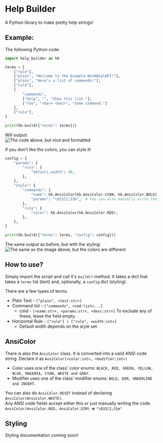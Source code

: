 # Help Builder
A Python library to make pretty help strings!

## Example:

The following Python code:
```python
import help_builder as hb

terms = [
    ["rule"],
    ["plain", "Welcome to the Example NotARealAPI!"],
    ["plain", "Here's a list of commands:"],
    ["rule"],
    [
        "commands",
        ["help", "", "Show this list."],
        ["foo", "<bar> <baz>", "Some command."]
    ],
    ["rule"],
]

print(hb.build({"terms": terms}))
```
Will output: \
![The code above, but nice and formatted](https://user-images.githubusercontent.com/24496547/142094247-8688077f-13a4-4367-8e13-37fd9889a168.png)

If you don't like the colors, you can style it!
```python
config = {
    "params": {
        "rule": {
            "default_width": 40,
        },
    },
    "style": {
        "commands": {
            "name": hb.AnsiColor(hb.AnsiColor.CYAN, hb.AnsiColor.BOLD),  # ANSI color helper class!
            "params": "\033[2;33m",  # You can also manually write the codes.
        },
        "rule": {
            "color": hb.AnsiColor(hb.AnsiColor.RED),
        },
    },
}

print(hb.build({"terms": terms, "config": config}))
```

The same output as before, but with the styling: \
![The same as the image above, but the colors are different](https://user-images.githubusercontent.com/24496547/142095257-241b070a-8d42-480e-8309-f0ebce74ec9d.png)

## How to use?

Simply import the script and call it's `build()` method.
It takes a dict that takes a `terms` list (text) and, optionally, a `config` dict (styling).

There are a few types of terms.

* Plain Text - `["plain", <text:str>]`
* Command list - `["commands", <cmd:list>...]`
  * cmd - `[<name:str>, <params:str>, <desc:str>]`
    To exclude any of these, leave the field empty.
* Horizontal Rule - `["rule"] | ["rule", <width:int>]`
  * Default width depends on the style set.

## AnsiColor

There is also the `AnsiColor` class. It is converted into a valid ANSI code string.
Declare it as `AnsiColor(<color:int>, <modifier:int>)`
* Color uses one of the class' color enums: `BLACK, RED, GREEN, YELLOW, BLUE, MAGENTA, CYAN, WHITE and GRAY`.
* Modifier uses one of the class' modifier enums: `BOLD, DIM, UNDERLINE and INVERT`.

You can also do `AnsiColor.RESET` *instead* of declaring `AnsiColor(AnsiColor.WHITE)`. \
Any ANSI code fields accept either this or just manually writing the code. \
`AnsiColor(AnsiColor.RED, AnsiColor.DIM)` **→** `"\033[2;31m"`

## Styling

Styling documentation coming soon!
